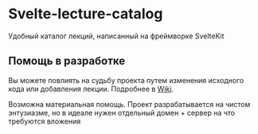 # Svelte-lecture-catalog
Удобный каталог лекций, написанный на фреймворке SvelteKit

## Помощь в разработке
Вы можете повлиять на судьбу проекта путем изменения исходного кода или добавления лекции. Подробнее в [Wiki](https://github.com/LeFFaQ/svelte-lecture-catalog/wiki/Помощь-в-разработке).  

Возможна материальная помощь. Проект разрабатывается на чистом энтузиазме, но в идеале нужен отдельный домен + сервер на что требуются вложения